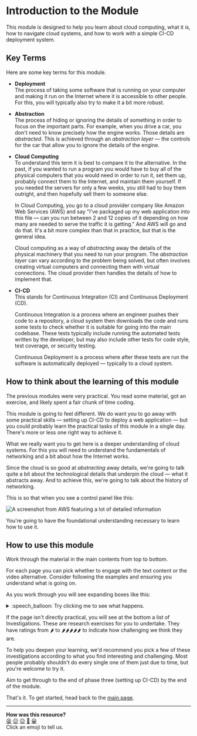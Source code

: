 # Introduction to the Module

This module is designed to help you learn about cloud computing, what it is, how
to navigate cloud systems, and how to work with a simple CI-CD deployment
system.

## Key Terms

Here are some key terms for this module.

* **Deployment**  
  The process of taking some software that is running on your computer and
  making it run on the Internet where it is accessible to other people. For
  this, you will typically also try to make it a bit more robust.

* **Abstraction**  
  The process of hiding or ignoring the details of something in order to focus
  on the important parts. For example, when you drive a car, you don't need to
  know precisely how the engine works. Those details are _abstracted_. This is
  achieved through an _abstraction layer_ — the controls for the car that allow
  you to ignore the details of the engine.

* **Cloud Computing**  
  To understand this term it is best to compare it to the alternative. In the
  past, if you wanted to run a program you would have to buy all of the physical
  computers that you would need in order to run it, set them up, probably
  connect them to the Internet, and maintain them yourself. If you needed the
  servers for only a few weeks, you still had to buy them outright, and then
  hopefully sell them to someone else.

  In Cloud Computing, you go to a cloud provider company like Amazon Web
  Services (AWS) and say "I've packaged up my web application into this file —
  can you run between 2 and 12 copies of it depending on how many are needed to
  serve the traffic it is getting." And AWS will go and do that. It's a bit more
  complex than that in practice, but that is the general idea.

  Cloud computing as a way of _abstracting_ away the details of the physical
  machinery that you need to run your program. The _abstraction layer_ can vary
  according to the problem being solved, but often involves creating virtual
  computers and connecting them with virtual connections. The cloud provider
  then handles the details of how to implement that.

* **CI-CD**  
  This stands for Continuous Integration (CI) and Continuous Deployment (CD).
  
  Continuous Integration is a process where an engineer pushes their code to a
  repository, a cloud system then downloads the code and runs some tests to
  check whether it is suitable for going into the main codebase. These tests
  typically include running the automated tests written by the developer, but
  may also include other tests for code style, test coverage, or security
  testing.

  Continuous Deployment is a process where after these tests are run the
  software is automatically deployed — typically to a cloud system.

## How to think about the learning of this module

The previous modules were very practical. You read some material, got an
exercise, and likely spent a fair chunk of time coding.

This module is going to feel different. We do want you to go away with some
practical skills — setting up CI-CD to deploy a web application — but you could
probably learn the practical tasks of this module in a single day. There's more
or less one right way to achieve it.

What we really want you to get here is a deeper understanding of cloud systems.
For this you will need to understand the fundamentals of networking and a bit
about how the Internet works.

Since the cloud is so good at _abstracting_ away details, we're going to talk
quite a bit about the technological details that underpin the cloud — what it
abstracts away. And to achieve this, we're going to talk about the history of
networking.

This is so that when you see a control panel like this:

![A screenshot from AWS featuring a lot of detailed
information](../resources/aws-screenshot.png)

You're going to have the foundational understanding necessary to learn how to
use it.

## How to use this module

Work through the material in the main contents from top to bottom.

For each page you can pick whether to engage with the text content or the video
alternative. Consider following the examples and ensuring you understand what is
going on.

As you work through you will see expanding boxes like this:

<details>
  <summary>:speech_balloon: Try clicking me to see what happens.</summary>

  ---

  Surprise!

  Sometimes these will provide a bit more context, extra challenge, answer
  questions you might have, or help you fix errors we suspect might come up for
  some learners.
  
  They are always optional. Open them if you want to or skip them if you don't.

  ---

</details>

If the page isn't directly practical, you will see at the bottom a list of
Investigations. These are research exercises for you to undertake. They have
ratings from :hot_pepper: to
:hot_pepper::hot_pepper::hot_pepper::hot_pepper::hot_pepper: to indicate how
challenging we think they are.

To help you deepen your learning, we'd recommend you pick a few of these
investigations according to what you find interesting and challenging. Most
people probably shouldn't do every single one of them just due to time, but
you're welcome to try it.

Aim to get through to the end of phase three (setting up CI-CD) by the end of
the module.

<!-- OMITTED -->

That's it. To get started, head back to the [main page](../README.md).


<!-- BEGIN GENERATED SECTION DO NOT EDIT -->

---

**How was this resource?**  
[😫](https://airtable.com/shrUJ3t7KLMqVRFKR?prefill_Repository=makersacademy%2Fcloud-deployment&prefill_File=00_introduction%2F01_introduction.md&prefill_Sentiment=😫) [😕](https://airtable.com/shrUJ3t7KLMqVRFKR?prefill_Repository=makersacademy%2Fcloud-deployment&prefill_File=00_introduction%2F01_introduction.md&prefill_Sentiment=😕) [😐](https://airtable.com/shrUJ3t7KLMqVRFKR?prefill_Repository=makersacademy%2Fcloud-deployment&prefill_File=00_introduction%2F01_introduction.md&prefill_Sentiment=😐) [🙂](https://airtable.com/shrUJ3t7KLMqVRFKR?prefill_Repository=makersacademy%2Fcloud-deployment&prefill_File=00_introduction%2F01_introduction.md&prefill_Sentiment=🙂) [😀](https://airtable.com/shrUJ3t7KLMqVRFKR?prefill_Repository=makersacademy%2Fcloud-deployment&prefill_File=00_introduction%2F01_introduction.md&prefill_Sentiment=😀)  
Click an emoji to tell us.

<!-- END GENERATED SECTION DO NOT EDIT -->
